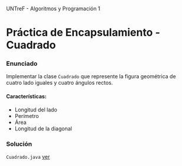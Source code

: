 UNTreF - Algoritmos y Programación 1

# Práctica de Encapsulamiento - Cuadrado

### Enunciado

Implementar la clase `Cuadrado` que represente la figura geométrica de cuatro lado iguales y cuatro ángulos rectos.

#### Características:

* Longitud del lado
* Perímetro
* Área
* Longitud de la diagonal

### Solución

`Cuadrado.java` [ver](../master/src/Cuadrado.java)
